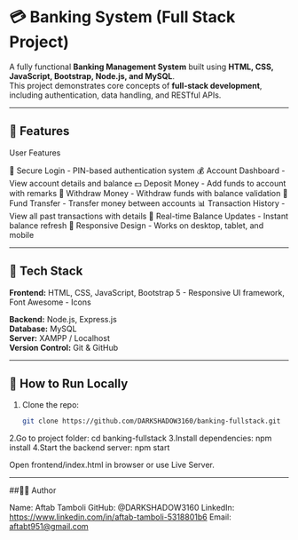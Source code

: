 # 💳 Banking System (Full Stack Project)

A fully functional **Banking Management System** built using **HTML, CSS, JavaScript, Bootstrap, Node.js, and MySQL**.  
This project demonstrates core concepts of **full-stack development**, including authentication, data handling, and RESTful APIs.

---

## 🚀 Features

User Features

🔐 Secure Login - PIN-based authentication system
💰 Account Dashboard - View account details and balance
💵 Deposit Money - Add funds to account with remarks
💸 Withdraw Money - Withdraw funds with balance validation
🔄 Fund Transfer - Transfer money between accounts
📊 Transaction History - View all past transactions with details
🔄 Real-time Balance Updates - Instant balance refresh
📱 Responsive Design - Works on desktop, tablet, and mobile

---

## 🧰 Tech Stack

**Frontend:** HTML, CSS, JavaScript, Bootstrap 5 - Responsive UI framework, Font Awesome - Icons

**Backend:** Node.js, Express.js  
**Database:** MySQL  
**Server:** XAMPP / Localhost  
**Version Control:** Git & GitHub

---

## 🧪 How to Run Locally

1. Clone the repo:
   ```bash
   git clone https://github.com/DARKSHADOW3160/banking-fullstack.git
2.Go to project folder: cd banking-fullstack
3.Install dependencies: npm install
4.Start the backend server: npm start

Open frontend/index.html in browser or use Live Server.

---

##👨‍💻 Author

Name: Aftab Tamboli
GitHub: @DARKSHADOW3160
LinkedIn: https://www.linkedin.com/in/aftab-tamboli-5318801b6
Email: aftabt951@gmail.com
